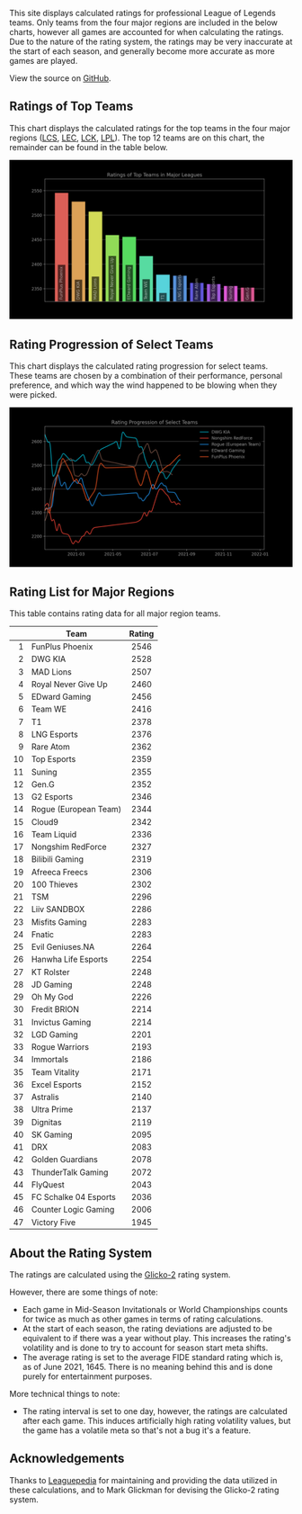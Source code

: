 This site displays calculated ratings for professional League of Legends teams.
Only teams from the four major regions are included in the below charts, however
all games are accounted for when calculating the ratings. Due to the nature of
the rating system, the ratings may be very inaccurate at the start of each
season, and generally become more accurate as more games are played.

View the source on [GitHub][2].

[comment]: <> (Ratings of Teams at MSI 2021)
[comment]: <> (----------------------------)
[comment]: <> (This chart displays the ratings of teams at the Mid-Season Invitational of 2021.)
[comment]: <> (Since MSI is the first international competition of the season, ratings at the)
[comment]: <> (start of the tournament will be based heavily on a team's dominance within their)
[comment]: <> (region, so teams from minor regions may have their ratings inflated.)

Ratings of Top Teams
--------------------

This chart displays the calculated ratings for the top teams in the four major
regions ([LCS][3], [LEC][4], [LCK][5], [LPL][6]). The top 12 teams are on this
chart, the remainder can be found in the table below.

[comment]: <> (Note: the top teams from minor leagues may have their ratings inflated if they )
[comment]: <> (dominated their league. This is because if there are no inter-region games, )
[comment]: <> (one's rating is solely based on their performance within their region.)

![image missing](https://raw.githubusercontent.com/xtevenx/ProRankings/master/data/output_bar.png "Ratings of Top Teams")

Rating Progression of Select Teams
----------------------------------

This chart displays the calculated rating progression for select teams. These
teams are chosen by a combination of their performance, personal preference, and
which way the wind happened to be blowing when they were picked.

![image missing](https://raw.githubusercontent.com/xtevenx/ProRankings/master/data/output_line.png "Rating Progression of Select Teams")

Rating List for Major Regions
-----------------------------

This table contains rating data for all major region teams.

| | Team | Rating |
| --: | --- | :-: |
| 1 | FunPlus Phoenix | 2546 |
| 2 | DWG KIA | 2528 |
| 3 | MAD Lions | 2507 |
| 4 | Royal Never Give Up | 2460 |
| 5 | EDward Gaming | 2456 |
| 6 | Team WE | 2416 |
| 7 | T1 | 2378 |
| 8 | LNG Esports | 2376 |
| 9 | Rare Atom | 2362 |
| 10 | Top Esports | 2359 |
| 11 | Suning | 2355 |
| 12 | Gen.G | 2352 |
| 13 | G2 Esports | 2346 |
| 14 | Rogue (European Team) | 2344 |
| 15 | Cloud9 | 2342 |
| 16 | Team Liquid | 2336 |
| 17 | Nongshim RedForce | 2327 |
| 18 | Bilibili Gaming | 2319 |
| 19 | Afreeca Freecs | 2306 |
| 20 | 100 Thieves | 2302 |
| 21 | TSM | 2296 |
| 22 | Liiv SANDBOX | 2286 |
| 23 | Misfits Gaming | 2283 |
| 24 | Fnatic | 2283 |
| 25 | Evil Geniuses.NA | 2264 |
| 26 | Hanwha Life Esports | 2254 |
| 27 | KT Rolster | 2248 |
| 28 | JD Gaming | 2248 |
| 29 | Oh My God | 2226 |
| 30 | Fredit BRION | 2214 |
| 31 | Invictus Gaming | 2214 |
| 32 | LGD Gaming | 2201 |
| 33 | Rogue Warriors | 2193 |
| 34 | Immortals | 2186 |
| 35 | Team Vitality | 2171 |
| 36 | Excel Esports | 2152 |
| 37 | Astralis | 2140 |
| 38 | Ultra Prime | 2137 |
| 39 | Dignitas | 2119 |
| 40 | SK Gaming | 2095 |
| 41 | DRX | 2083 |
| 42 | Golden Guardians | 2078 |
| 43 | ThunderTalk Gaming | 2072 |
| 44 | FlyQuest | 2043 |
| 45 | FC Schalke 04 Esports | 2036 |
| 46 | Counter Logic Gaming | 2006 |
| 47 | Victory Five | 1945 |

About the Rating System
-----------------------

The ratings are calculated using the [Glicko-2][1] rating system.

However, there are some things of note:

*   Each game in Mid-Season Invitationals or World Championships counts for
    twice as much as other games in terms of rating calculations.
*   At the start of each season, the rating deviations are adjusted to be
    equivalent to if there was a year without play. This increases the rating's
    volatility and is done to try to account for season start meta shifts.
*   The average rating is set to the average FIDE standard rating which is, as
    of June 2021, 1645. There is no meaning behind this and is done purely for
    entertainment purposes.

More technical things to note:

*   The rating interval is set to one day, however, the ratings are calculated
    after each game. This induces artificially high rating volatility values,
    but the game has a volatile meta so that's not a bug it's a feature.

Acknowledgements
----------------

Thanks to [Leaguepedia][7] for maintaining and providing the data utilized in
these calculations, and to Mark Glickman for devising the Glicko-2 rating
system.

[1]: http://www.glicko.net/glicko/glicko2.pdf
[2]: https://github.com/xtevenx/ProRankings
[3]: https://lol.fandom.com/wiki/LCS/2021_Season
[4]: https://lol.fandom.com/wiki/LEC/2021_Season
[5]: https://lol.fandom.com/wiki/LCK/2021_Season
[6]: https://lol.fandom.com/wiki/LPL/2021_Season
[7]: https://lol.fandom.com/Help:API_Documentation
